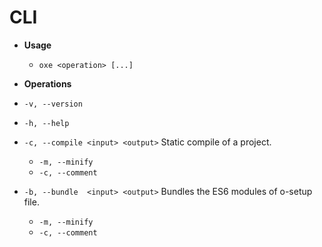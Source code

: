 
# CLI

- **Usage**

	- `oxe <operation> [...]`

- **Operations**

- `-v, --version`
- `-h, --help`

- `-c, --compile <input> <output>` Static compile of a project.
	- `-m, --minify`
	- `-c, --comment`

- `-b, --bundle  <input> <output>` Bundles the ES6 modules of o-setup file.
	- `-m, --minify`
	- `-c, --comment`
